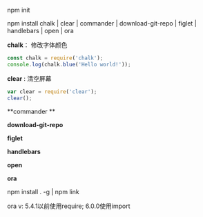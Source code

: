 npm init

npm install chalk | clear | commander | download-git-repo | figlet | handlebars | open | ora

**chalk**： 修改字体颜色

``` javascript
const chalk = require('chalk');
console.log(chalk.blue('Hello world!'));
```
**clear** : 清空屏幕

``` js
var clear = require('clear');
clear();
```

**commander **

**download-git-repo**

**figlet**

**handlebars**

**open**

**ora**

npm install . -g | npm link

ora v: 5.4.1以前使用require; 6.0.0使用import